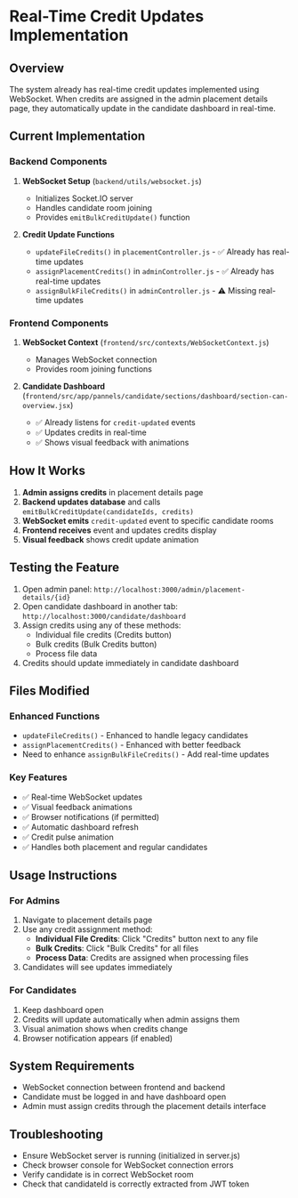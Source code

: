 # Real-Time Credit Updates Implementation

## Overview
The system already has real-time credit updates implemented using WebSocket. When credits are assigned in the admin placement details page, they automatically update in the candidate dashboard in real-time.

## Current Implementation

### Backend Components

1. **WebSocket Setup** (`backend/utils/websocket.js`)
   - Initializes Socket.IO server
   - Handles candidate room joining
   - Provides `emitBulkCreditUpdate()` function

2. **Credit Update Functions**
   - `updateFileCredits()` in `placementController.js` - ✅ Already has real-time updates
   - `assignPlacementCredits()` in `adminController.js` - ✅ Already has real-time updates
   - `assignBulkFileCredits()` in `adminController.js` - ⚠️ Missing real-time updates

### Frontend Components

1. **WebSocket Context** (`frontend/src/contexts/WebSocketContext.js`)
   - Manages WebSocket connection
   - Provides room joining functions

2. **Candidate Dashboard** (`frontend/src/app/pannels/candidate/sections/dashboard/section-can-overview.jsx`)
   - ✅ Already listens for `credit-updated` events
   - ✅ Updates credits in real-time
   - ✅ Shows visual feedback with animations

## How It Works

1. **Admin assigns credits** in placement details page
2. **Backend updates database** and calls `emitBulkCreditUpdate(candidateIds, credits)`
3. **WebSocket emits** `credit-updated` event to specific candidate rooms
4. **Frontend receives** event and updates credits display
5. **Visual feedback** shows credit update animation

## Testing the Feature

1. Open admin panel: `http://localhost:3000/admin/placement-details/{id}`
2. Open candidate dashboard in another tab: `http://localhost:3000/candidate/dashboard`
3. Assign credits using any of these methods:
   - Individual file credits (Credits button)
   - Bulk credits (Bulk Credits button)
   - Process file data
4. Credits should update immediately in candidate dashboard

## Files Modified

### Enhanced Functions
- `updateFileCredits()` - Enhanced to handle legacy candidates
- `assignPlacementCredits()` - Enhanced with better feedback
- Need to enhance `assignBulkFileCredits()` - Add real-time updates

### Key Features
- ✅ Real-time WebSocket updates
- ✅ Visual feedback animations
- ✅ Browser notifications (if permitted)
- ✅ Automatic dashboard refresh
- ✅ Credit pulse animation
- ✅ Handles both placement and regular candidates

## Usage Instructions

### For Admins
1. Navigate to placement details page
2. Use any credit assignment method:
   - **Individual File Credits**: Click "Credits" button next to any file
   - **Bulk Credits**: Click "Bulk Credits" for all files
   - **Process Data**: Credits are assigned when processing files
3. Candidates will see updates immediately

### For Candidates
1. Keep dashboard open
2. Credits will update automatically when admin assigns them
3. Visual animation shows when credits change
4. Browser notification appears (if enabled)

## System Requirements
- WebSocket connection between frontend and backend
- Candidate must be logged in and have dashboard open
- Admin must assign credits through the placement details interface

## Troubleshooting
- Ensure WebSocket server is running (initialized in server.js)
- Check browser console for WebSocket connection errors
- Verify candidate is in correct WebSocket room
- Check that candidateId is correctly extracted from JWT token